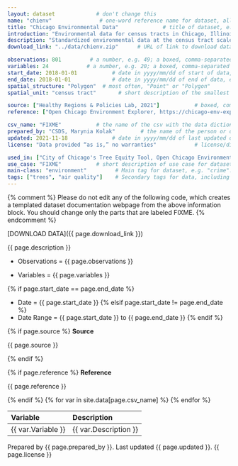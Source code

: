 ```yaml
---
layout: dataset             # don't change this
name: "chienv"               # one-word reference name for dataset, all lowercase and underscores, e.g. "columbus"
title: "Chicago Environmental Data"              # title of dataset, e.g "Columbus Crime 1980"
introduction: "Environmental data for census tracts in Chicago, Illinois."       # one-sentence description of dataset, e.g. "Crime and neighborhood data for 49 neighborhoods in Columbus, OH, 1980."
description: "Standardized environmental data at the census tract scale including tree canopy characteristics, surface temperature, logged traffic volume, urban flood susceptibility, social vulnerability, hardship, modeled fine particulate matter estimates, and more in Chicago, IL around 2018 (data ranges from 2010-2018). See details of data methodology at https://chicago-env-explorer.netlify.app."        # multiple-sentence description of dataset, e.g. "Crime, housing and income data for 49 neighborhoods in Columbus, OH, 1980. Textbook example."
download_link: "../data/chienv.zip"      # URL of link to download dataset, e.g. "../data/columbus.zip"

observations: 801         # a number, e.g. 49; a boxed, comma-separated list if multiple datasets, e.g. [49, 100]
variables: 24            # a number, e.g. 20; a boxed, comma-separated list if multiple datasets, e.g. [20, 25]
start_date: 2018-01-01           # date in yyyy/mm/dd of start of data, e.g. 1980-01-01
end_date: 2018-01-01             # date in yyyy/mm/dd of end of data, e.g. 1980-01-01, same as above if single period
spatial_structure: "Polygon"  # most often, "Point" or "Polygon"
spatial_unit: "census tract"       # short description of the smallest spatial unit, e.g. "City neighborhood", "Census block", "House sale"

source: ["Healthy Regions & Policies Lab, 2021"]           # boxed, comma-separated list of citation(s) of publication(s) from which this dataset originates, e.g. ["Anselin, Luc (1988). Spatial Econometrics. Boston, Kluwer Academic, Table 12.1, p. 189.", ""]
reference: ["Open Chicago Environment Explorer, https://chicago-env-explorer.netlify.app/"]        # boxed, comma-separated list of citations(s) of publication(s) that reference this dataset

csv_name: "FIXME"           # the name of the csv with the data dictionary (without the .csv extension), e.g. "columbus"; this csv is stored in the _data folder
prepared_by: "CSDS, Marynia Kolak"        # the name of the person or organization who prepared the data, e.g. "CSDS", "Luc Anselin"
updated: 2021-11-18              # date in yyyy/mm/dd of last updated date, e.g. 2003-06-16
license: "Data provided “as is,” no warranties"            # license/disclaimers for the data, e.g. "Data provided “as is,” no warranties."

used_in: ["City of Chicago's Tree Equity Tool, Open Chicago Environment Explorer, https://chicago-env-explorer.netlify.app/"]          # boxed, comma-separated list of CSDS resources using this dataset, e.g. ["GeoDa Sample Data", "Introduction to Spatial Data Science labs"]
use_case: "FIXME"           # short description of use case for dataset, e.g. "Spatial hedonic regression"
main-class: "environment"         # Main tag for dataset, e.g. "crime". Will show up on website under this category
tags: ["trees", "air quality"]    # Secondary tags for data, including the main tag, e.g. ["crime", "polygons", "<500", "smaller areas", "ESDA", "textbook"].
---
```


{% comment %}
Please do not edit any of the following code, which creates a templated dataset
documentation webpage from the above information block. You should change only 
the parts that are labeled FIXME.
{% endcomment %}

<span class="download">[DOWNLOAD DATA]({{ page.download_link }})</span>

<p class="description">{{ page.description }}</p>

* Observations = <span class="observations">{{ page.observations }}</span>

* Variables = <span class="variables">{{ page.variables }}</span>

{% if page.start_date == page.end_date %}
* Date = <span class="start_date">{{ page.start_date }} </span>
{% elsif page.start_date != page.end_date %}
* Date Range = <span class="start_date">{{ page.start_date }}</span> to <span class="end_date">{{ page.end_date }}</span>
{% endif %}

{% if page.source %}
**Source**
<p class="source">{{ page.source }}</p>
{% endif %}

{% if page.reference %}
**Reference**
<p class="reference">{{ page.reference }}</p>
{% endif %}

<table class="datadict">
  <thead>
    <tr>
      <th style="text-align: left">Variable</th>
      <th style="text-align: left">Description</th>
    </tr>
  </thead>
  <tbody>
{% for var in site.data[page.csv_name] %}
    <tr>
      <td class="var" style="text-align: left">{{ var.Variable }}</td>
      <td class ="desc" style="text-align: left">{{ var.Description }}</td>
    </tr>
{% endfor %}
  </tbody>
</table>

Prepared by <span class="prepared">{{ page.prepared_by }}</span>. Last updated <span class="updated">{{ page.updated }}</span>. <span class="license">{{ page.license }}</span>
